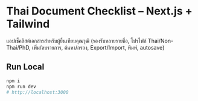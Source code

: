 # Thai Document Checklist – Next.js + Tailwind

แอปเช็คลิสต์เอกสารสำหรับผู้ยื่นเทียบคุณวุฒิ (รองรับหลายรายชื่อ, โปรไฟล์ Thai/Non-Thai/PhD, เพิ่ม/ลบรายการ, ค้นหา/กรอง, Export/Import, พิมพ์, autosave)

## Run Local
```bash
npm i
npm run dev
# http://localhost:3000
